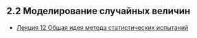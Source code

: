 ## 2.2 Моделирование случайных величин

* [Лекция 12  Общая идея метода статистических испытаний](lection12.md)